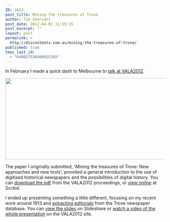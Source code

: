 ```yaml
---
ID: 1623
post_title: Mining the treasures of Trove
author: Tim Sherratt
post_date: 2012-04-01 11:59:15
post_excerpt: ""
layout: post
permalink: >
  http://discontents.com.au/mining-the-treasures-of-trove/
published: true
tmac_last_id:
  - "640027536404025345"
---
```

In February I made a quick dash to Melbourne to <a href="http://www.vala.org.au/vala2012-proceedings/vala2012-session-2-sherratt">talk at VALA2012</a>.
<p style="text-align: center;"><a href="http://www.vala.org.au/images/phocagallery/thumbs/phoca_thumb_l_258-session-speakers.jpg"> <img class="aligncenter" title="Presenting at VALA2012" src="http://www.vala.org.au/images/phocagallery/thumbs/phoca_thumb_l_258-session-speakers.jpg" alt="" width="512" height="258" /></a></p>
The paper I originally submitted, 'Mining the treasures of Trove: New approaches and new tools', provided a general introduction to the use of digitised historical newspapers and the possibilities of digital history. You can <a href="http://www.vala.org.au/docman/vala2012-proceedings/vala2012-session-2-sherratt-paper/download">download the pdf</a> from the VALA2012 proceedings, or <a href="http://www.scribd.com/doc/84088064/Mining-the-treasures-of-Trove-new-approaches-and-new-tools#fullscreen">view online</a> at Scribd.

I ended up presenting something a little different, focusing on my recent work around 1913 and <a href="http://discontents.com.au/tag/1913editorials">extracting editorials</a> from the Trove newspaper database. You can <a href="http://www.slideshare.net/wragge/mining-the-treasures-of-trove">view the slides</a> on Slideshare or <a href="http://webcast.gigtv.com.au/Mediasite/Play/d309aed4ca484bcbb4af03b213b1bb101d">watch a video of the whole presentation</a> on the VALA2012 site.